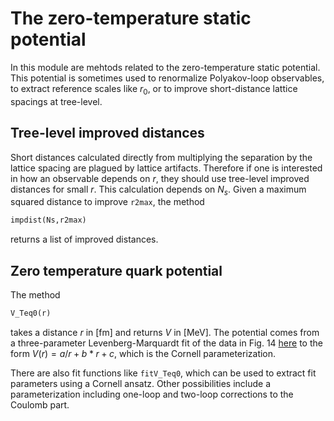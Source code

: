 # The zero-temperature static potential

In this module are mehtods related to the zero-temperature static potential. This potential is sometimes used to
renormalize Polyakov-loop observables, to extract reference scales like $r_0$, or to improve short-distance
lattice spacings at tree-level.

## Tree-level improved distances
Short distances calculated directly from multiplying the separation by the lattice 
spacing are plagued by lattice artifacts. Therefore if one is interested in how an observable depends on $r$, they
should use tree-level improved distances for small $r$. This calculation depends on $N_s$. Given a maximum
squared distance to improve `r2max`, the method
```Python
impdist(Ns,r2max)
```
returns a list of improved distances.

## Zero temperature quark potential
The method
```Python
V_Teq0(r)
```
takes a distance $r$ in [fm] and returns $V$ in [MeV]. The potential comes from a three-parameter Levenberg-Marquardt 
fit of the data in Fig. 14 [here](https://journals.aps.org/prd/abstract/10.1103/PhysRevD.90.094503) to the 
form $V(r)=a/r+b*r+c$, which is the Cornell parameterization.

There are also fit functions like `fitV_Teq0`, which can be used to extract fit parameters using a Cornell ansatz.
Other possibilities include a parameterization including one-loop and two-loop corrections to the Coulomb part.

